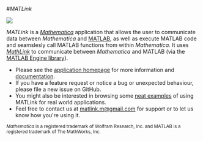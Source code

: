 #_MATLink_

![](http://rsmenon.github.io/MATLink/assets/img/logo.png)

_MATLink_ is a [_Mathematica_](http://www.wolfram.com/mathematica/) application that allows the user to communicate data between _Mathematica_ and [MATLAB](http://www.mathworks.com/products/matlab/), as well as execute MATLAB code and seamslesly call MATLAB functions from within _Mathematica_.
It uses [_MathLink_](http://reference.wolfram.com/mathematica/tutorial/MathLinkAndExternalProgramCommunicationOverview.html) to communicate between _Mathematica_ and MATLAB (via the [MATLAB Engine library](http://www.mathworks.com/help/matlab/matlab_external/using-matlab-engine.html)).

 - Please see the [application homepage](http://matlink.org) for more information and [documentation](http://matlink.org/documentation/).
 - If you have a feature request or notice a bug or unexpected behaviour, please file a new issue on GitHub.
 - You might also be interested in browsing some [neat examples](http://matlink.org/examples/) of using MATLink for real world applications.
 - Feel free to contact us at matlink.m@gmail.com for support or to let us know how you're using it.

<sub>_Mathematica_ is a registered trademark of Wolfram Research, Inc. and MATLAB is a registered trademark of The MathWorks, Inc.</sub>
